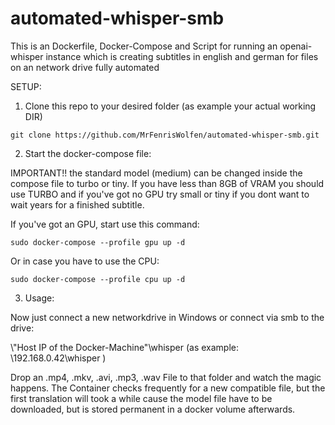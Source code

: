 # automated-whisper-smb

This is an Dockerfile, Docker-Compose and Script for running an openai-whisper instance
which is creating subtitles in english and german for files on an network drive fully automated

SETUP:

1. Clone this repo to your desired folder (as example your actual working DIR)

```
git clone https://github.com/MrFenrisWolfen/automated-whisper-smb.git
```

2. Start the docker-compose file:

IMPORTANT!! the standard model (medium) can be changed inside the compose file to turbo or tiny.
If you have less than 8GB of VRAM you should use TURBO and if you've got no GPU try small or tiny if you dont want to
wait years for a finished subtitle.

If you've got an GPU, start use this command:

```
sudo docker-compose --profile gpu up -d
```

Or in case you have to use the CPU:

```
sudo docker-compose --profile cpu up -d
```

3. Usage:

Now just connect a new networkdrive in Windows or connect via smb to the drive:

\\"Host IP of the Docker-Machine"\whisper (as example: \\192.168.0.42\whisper )

Drop an .mp4, .mkv, .avi, .mp3, .wav File to that folder and watch the magic happens.
The Container checks frequently for a new compatible file, but the first translation will took a while cause
the model file have to be downloaded, but is stored permanent in a docker volume afterwards.
